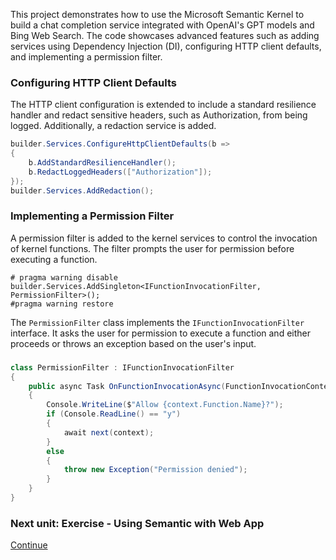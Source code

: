 ﻿This project demonstrates how to use the Microsoft Semantic Kernel to build a chat completion service integrated with OpenAI's GPT models and Bing Web Search. The code showcases advanced features such as adding services using Dependency Injection (DI), configuring HTTP client defaults, and implementing a permission filter.
### Configuring HTTP Client Defaults
The HTTP client configuration is extended to include a standard resilience handler and redact sensitive headers, such as Authorization, from being logged. Additionally, a redaction service is added.
```csharp
builder.Services.ConfigureHttpClientDefaults(b =>
{
    b.AddStandardResilienceHandler();
    b.RedactLoggedHeaders(["Authorization"]);
});
builder.Services.AddRedaction();
```
### Implementing a Permission Filter
A permission filter is added to the kernel services to control the invocation of kernel functions. The filter prompts the user for permission before executing a function.
```chsarp
# pragma warning disable
builder.Services.AddSingleton<IFunctionInvocationFilter, PermissionFilter>();
#pragma warning restore
```
The `PermissionFilter` class implements the `IFunctionInvocationFilter` interface. It asks the user for permission to execute a function and either proceeds or throws an exception based on the user's input.

###
```csharp
class PermissionFilter : IFunctionInvocationFilter
{
    public async Task OnFunctionInvocationAsync(FunctionInvocationContext context, Func<FunctionInvocationContext, Task> next)
    {
        Console.WriteLine($"Allow {context.Function.Name}?");
        if (Console.ReadLine() == "y")
        {
            await next(context);
        }
        else
        {
            throw new Exception("Permission denied");
        }
    }
}
````


 ### Next unit: Exercise - Using Semantic with Web App
[Continue](../07%20-%20Using%20Semantic%20Kernel%20in%20WebApp/README.md)